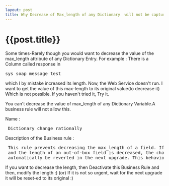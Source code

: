 ```yaml
---
layout: post
title: Why Decrease of Max_length of any Dictionary  will not be captured
--- 
```




 {{post.title}}
======================================================




Some times-Rarely though you would want to decrease the value of the max_length attribute of any Dictionary Entry.
For example : There is a Column called response in <pre language="javascript"> sys_soap_message_test </pre> which I by mistake increased its length.
Now, the Web Service doesn't run. I want to get the value of this max-length to its original value(to decrease it) Which is not possible. If you haven't tried it, Try it.

You can't decrease the value of max_length of any Dictionary Variable.A business rule will not allow this.

Name : <pre lang="javascript"> Dictionary change rationally </pre>

Description of the Business rule : 
<pre lang="javascript">
 This rule prevents decreasing the max_length of a field. If it is deactivated,
 and the length of an out-of-box field is decreased, the change will
 automatically be reverted in the next upgrade. This behavior is by design.
</pre>

If you want to decrease the length, then Deactivate this Business Rule and then, modify the length :)
(or)
If it is not so urgent, wait for the next upgrade it will be reset-ed to its original :)



